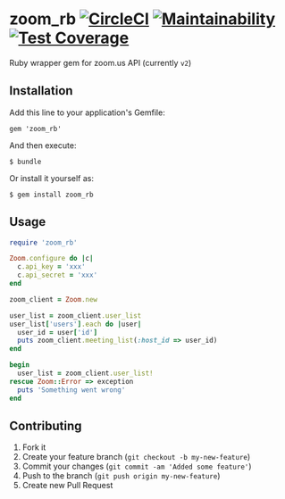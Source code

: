 # zoom_rb [![CircleCI](https://circleci.com/gh/hintmedia/zoom_rb.svg?style=svg)](https://circleci.com/gh/hintmedia/zoom_rb) [![Maintainability](https://api.codeclimate.com/v1/badges/802523e46478e660f96f/maintainability)](https://codeclimate.com/github/hintmedia/zoom_rb/maintainability) [![Test Coverage](https://api.codeclimate.com/v1/badges/802523e46478e660f96f/test_coverage)](https://codeclimate.com/github/hintmedia/zoom_rb/test_coverage)

Ruby wrapper gem for zoom.us API (currently `v2`)

## Installation

Add this line to your application's Gemfile:

    gem 'zoom_rb'

And then execute:

    $ bundle

Or install it yourself as:

    $ gem install zoom_rb

## Usage

```ruby
require 'zoom_rb'

Zoom.configure do |c|
  c.api_key = 'xxx'
  c.api_secret = 'xxx'
end

zoom_client = Zoom.new

user_list = zoom_client.user_list
user_list['users'].each do |user|
  user_id = user['id']
  puts zoom_client.meeting_list(:host_id => user_id)
end

begin
  user_list = zoom_client.user_list!
rescue Zoom::Error => exception
  puts 'Something went wrong'
end
```


## Contributing

1. Fork it
2. Create your feature branch (`git checkout -b my-new-feature`)
3. Commit your changes (`git commit -am 'Added some feature'`)
4. Push to the branch (`git push origin my-new-feature`)
5. Create new Pull Request
